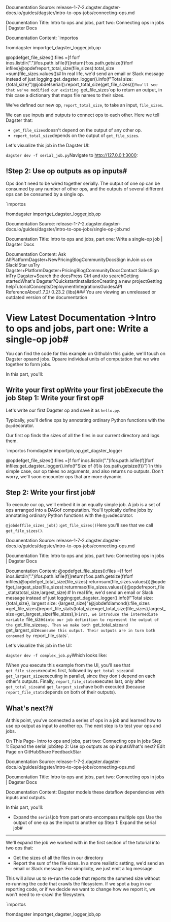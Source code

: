 Documentation Source:
release-1-7-2.dagster.dagster-docs.io/guides/dagster/intro-to-ops-jobs/connecting-ops.md

Documentation Title:
Intro to ops and jobs, part two: Connecting ops in jobs | Dagster Docs

Documentation Content:
`importos

fromdagster importget_dagster_logger,job,op


@opdefget_file_sizes():files =[f forf inos.listdir(".")ifos.path.isfile(f)]return{f:os.path.getsize(f)forf infiles}@opdefreport_total_size(file_sizes):total_size =sum(file_sizes.values())# In real life, we'd send an email or Slack message instead of just logging:get_dagster_logger().info(f"Total size: {total_size}")@jobdefserial():report_total_size(get_file_sizes())`You'll see that we've modified our existing `get_file_sizes`op to return an output, in this case a dictionary that maps file names to their sizes.

We've defined our new op, `report_total_size`, to take an input, `file_sizes`.

We can use inputs and outputs to connect ops to each other. Here we tell Dagster that:

* `get_file_sizes`doesn't depend on the output of any other op.
* `report_total_size`depends on the output of `get_file_sizes`.

Let's visualize this job in the Dagster UI:

`dagster dev -f serial_job.py`Navigate to http://127.0.0.1:3000:

!Step 2: Use op outputs as op inputs#
------------------------------------

Ops don't need to be wired together serially. The output of one op can be consumed by any number of other ops, and the outputs of several different ops can be consumed by a single op.

`importos

fromdagster importget_dagster_logger,job,op



Documentation Source:
release-1-7-2.dagster.dagster-docs.io/guides/dagster/intro-to-ops-jobs/single-op-job.md

Documentation Title:
Intro to ops and jobs, part one: Write a single-op job | Dagster Docs

Documentation Content:
Ask AI!PlatformDagster+NewPricingBlogCommunityDocsSign inJoin us on Slack!Star usTry Dagster+PlatformDagster+PricingBlogCommunityDocsContact SalesSign inTry Dagster+Search the docsPress Ctrl and `K`to searchGetting startedWhat's Dagster?QuickstartInstallationCreating a new projectGetting helpTutorialConceptsDeploymentIntegrationsGuidesAPI ReferenceAbout1.7.2/ 0.23.2 (libs)### You are viewing an unreleased or outdated version of the documentation

View Latest Documentation →Intro to ops and jobs, part one: Write a single-op job#
=======================================================

You can find the code for this example on GithubIn this guide, we'll touch on Dagster opsand jobs. Opsare individual units of computation that we wire together to form jobs.

In this part, you'll:

Write your first opWrite your first jobExecute the job
Step 1: Write your first op#
----------------------------

Let's write our first Dagster op and save it as `hello.py`.

Typically, you'll define ops by annotating ordinary Python functions with the `@op`decorator.

Our first op finds the sizes of all the files in our current directory and logs them.

`importos
fromdagster importjob,op,get_dagster_logger


@opdefget_file_sizes():files =[f forf inos.listdir(".")ifos.path.isfile(f)]forf infiles:get_dagster_logger().info(f"Size of {f}is {os.path.getsize(f)}")`In this simple case, our op takes no arguments, and also returns no outputs. Don't worry, we'll soon encounter ops that are more dynamic.

Step 2: Write your first job#
-----------------------------

To execute our op, we'll embed it in an equally simple job. A job is a set of ops arranged into a DAGof computation. You'll typically define jobs by annotating ordinary Python functions with the `@job`decorator.

`@jobdeffile_sizes_job():get_file_sizes()`Here you'll see that we call `get_file_sizes()`.



Documentation Source:
release-1-7-2.dagster.dagster-docs.io/guides/dagster/intro-to-ops-jobs/connecting-ops.md

Documentation Title:
Intro to ops and jobs, part two: Connecting ops in jobs | Dagster Docs

Documentation Content:
@opdefget_file_sizes():files =[f forf inos.listdir(".")ifos.path.isfile(f)]return{f:os.path.getsize(f)forf infiles}@opdefget_total_size(file_sizes):returnsum(file_sizes.values())@opdefget_largest_size(file_sizes):returnmax(file_sizes.values())@opdefreport_file_stats(total_size,largest_size):# In real life, we'd send an email or Slack message instead of just logging:get_dagster_logger().info(f"Total size: {total_size}, largest size: {largest_size}")@jobdefdiamond():file_sizes =get_file_sizes()report_file_stats(total_size=get_total_size(file_sizes),largest_size=get_largest_size(file_sizes),)`First, we introduce the intermediate variable `file_sizes`into our job definition to represent the output of the `get_file_sizes`op. Then we make both `get_total_size`and `get_largest_size`consume this output. Their outputs are in turn both consumed by `report_file_stats`.

Let's visualize this job in the UI:

`dagster dev -f complex_job.py`Which looks like:

!When you execute this example from the UI, you'll see that `get_file_sizes`executes first, followed by `get_total_size`and `get_largest_size`executing in parallel, since they don't depend on each other's outputs. Finally, `report_file_stats`executes last, only after `get_total_size`and `get_largest_size`have both executed (because `report_file_stats`depends on both of their outputs).

What's next?#
-------------

At this point, you've connected a series of ops in a job and learned how to use op output as input to another op. The next step is to test your ops and jobs.

On This Page- Intro to ops and jobs, part two: Connecting ops in jobs
	Step 1: Expand the serial jobStep 2: Use op outputs as op inputsWhat's next?
Edit Page on GitHubShare FeedbackStar



Documentation Source:
release-1-7-2.dagster.dagster-docs.io/guides/dagster/intro-to-ops-jobs/connecting-ops.md

Documentation Title:
Intro to ops and jobs, part two: Connecting ops in jobs | Dagster Docs

Documentation Content:
Dagster models these dataflow dependencies with inputs and outputs.

In this part, you'll:

* Expand the `serial`job from part oneto encompass multiple ops
Use the output of one op as the input to another op
Step 1: Expand the serial job#
------------------------------

We'll expand the job we worked with in the first section of the tutorial into two ops that:

* Get the sizes of all the files in our directory
* Report the sum of the file sizes. In a more realistic setting, we'd send an email or Slack message. For simplicity, we just emit a log message.

This will allow us to re-run the code that reports the summed size without re-running the code that crawls the filesystem. If we spot a bug in our reporting code, or if we decide we want to change how we report it, we won't need to re-crawl the filesystem.

`importos

fromdagster importget_dagster_logger,job,op



